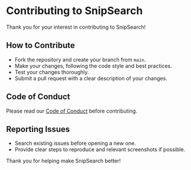 # Contributing to SnipSearch

Thank you for your interest in contributing to SnipSearch!

## How to Contribute

- Fork the repository and create your branch from `main`.
- Make your changes, following the code style and best practices.
- Test your changes thoroughly.
- Submit a pull request with a clear description of your changes.

## Code of Conduct

Please read our [Code of Conduct](CODE_OF_CONDUCT.md) before contributing.

## Reporting Issues

- Search existing issues before opening a new one.
- Provide clear steps to reproduce and relevant screenshots if possible.

Thank you for helping make SnipSearch better! 
